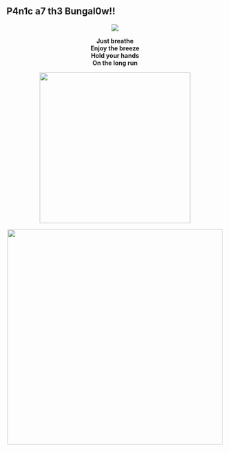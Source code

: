 ## P4n1c a7 th3 Bungal0w!!
<p align="center">
  <img src="https://media.giphy.com/media/4knozU8q9AXvpod9qy/giphy.gif?cid=ecf05e4793s7ht3djiljru026pp33nx7mhvevccbbfej20u6&ep=v1_gifs_related&rid=giphy.gif&ct=g"/>
</p>
<p align="center">
  <strong>
Just breathe<br>
Enjoy the breeze<br>
Hold your hands<br>
On the long run<br>    
  </strong>
</p>  
<p align="center">
  <img src="https://media.giphy.com/media/FLbMRL3o3FzODu2M0l/giphy.gif?cid=ecf05e47e1cn19yly5vfccq2iy5dfp1yd96lza8348tku1lu&ep=v1_gifs_related&rid=giphy.gif&ct=g" width="350"/>
</p>
<p align="center">
  <img src="https://github-readme-stats.vercel.app/api/top-langs/?username=b0llull0s&theme=midnight-purple&show_icons=true&hide_border=true&layout=compact" width=500/>
</p>
